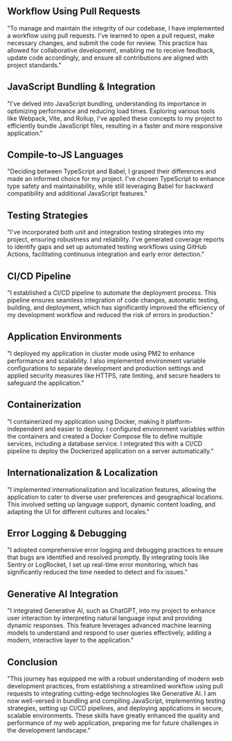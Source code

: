## Workflow Using Pull Requests
"To manage and maintain the integrity of our codebase, I have implemented a workflow using pull requests. I've learned to open a pull request, make necessary changes, and submit the code for review. This practice has allowed for collaborative development, enabling me to receive feedback, update code accordingly, and ensure all contributions are aligned with project standards."

## JavaScript Bundling & Integration
"I've delved into JavaScript bundling, understanding its importance in optimizing performance and reducing load times. Exploring various tools like Webpack, Vite, and Rollup, I've applied these concepts to my project to efficiently bundle JavaScript files, resulting in a faster and more responsive application."

## Compile-to-JS Languages
"Deciding between TypeScript and Babel, I grasped their differences and made an informed choice for my project. I've chosen TypeScript to enhance type safety and maintainability, while still leveraging Babel for backward compatibility and additional JavaScript features."

## Testing Strategies
"I've incorporated both unit and integration testing strategies into my project, ensuring robustness and reliability. I've generated coverage reports to identify gaps and set up automated testing workflows using GitHub Actions, facilitating continuous integration and early error detection."

## CI/CD Pipeline
"I established a CI/CD pipeline to automate the deployment process. This pipeline ensures seamless integration of code changes, automatic testing, building, and deployment, which has significantly improved the efficiency of my development workflow and reduced the risk of errors in production."

## Application Environments
"I deployed my application in cluster mode using PM2 to enhance performance and scalability. I also implemented environment variable configurations to separate development and production settings and applied security measures like HTTPS, rate limiting, and secure headers to safeguard the application."

## Containerization
"I containerized my application using Docker, making it platform-independent and easier to deploy. I configured environment variables within the containers and created a Docker Compose file to define multiple services, including a database service. I integrated this with a CI/CD pipeline to deploy the Dockerized application on a server automatically."

## Internationalization & Localization
"I implemented internationalization and localization features, allowing the application to cater to diverse user preferences and geographical locations. This involved setting up language support, dynamic content loading, and adapting the UI for different cultures and locales."

## Error Logging & Debugging
"I adopted comprehensive error logging and debugging practices to ensure that bugs are identified and resolved promptly. By integrating tools like Sentry or LogRocket, I set up real-time error monitoring, which has significantly reduced the time needed to detect and fix issues."

## Generative AI Integration
"I integrated Generative AI, such as ChatGPT, into my project to enhance user interaction by interpreting natural language input and providing dynamic responses. This feature leverages advanced machine learning models to understand and respond to user queries effectively, adding a modern, interactive layer to the application."

## Conclusion
"This journey has equipped me with a robust understanding of modern web development practices, from establishing a streamlined workflow using pull requests to integrating cutting-edge technologies like Generative AI. I am now well-versed in bundling and compiling JavaScript, implementing testing strategies, setting up CI/CD pipelines, and deploying applications in secure, scalable environments. These skills have greatly enhanced the quality and performance of my web application, preparing me for future challenges in the development landscape."

